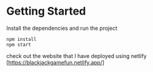# Getting Started
Install the dependencies and run the project
```
npm install
npm start
```
check out the website that I have deployed using netlify [https://blackjackgamefun.netlify.app/]
